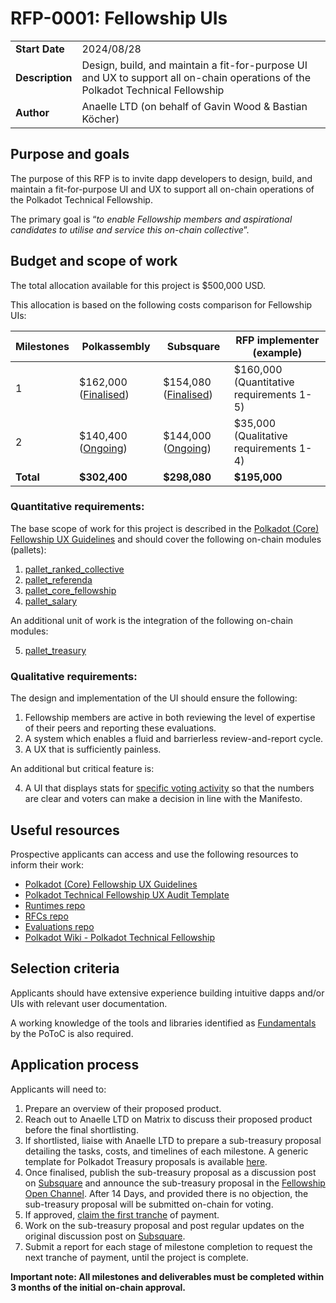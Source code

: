 # RFP-0001: Fellowship UIs

|                 |                                                                                                                                 |
| --------------- | ------------------------------------------------------------------------------------------------------------------------------- |
| **Start Date**  | 2024/08/28                                                                                                                      |
| **Description** | Design, build, and maintain a fit-for-purpose UI and UX to support all on-chain operations of the Polkadot Technical Fellowship |
| **Author**      | Anaelle LTD (on behalf of Gavin Wood & Bastian Köcher)                                                                          |


## Purpose and goals

The purpose of this RFP is to invite dapp developers to design, build, and maintain a fit-for-purpose UI and UX to support all on-chain operations of the Polkadot Technical Fellowship.

The primary goal is “*to enable Fellowship members and aspirational candidates to utilise and service this on-chain collective*”.



## Budget and scope of work

The total allocation available for this project is $500,000 USD.

This allocation is based on the following costs comparison for Fellowship UIs:

|Milestones |Polkassembly |Subsquare |RFP implementer (example)|
|-----------|-------------|----------|-------------------------|
|1          |$162,000 ([Finalised](https://docs.google.com/document/d/1lZGlBugwFcP_P5rfLpMyCFW49C_xqEkiFDA0zZETK3Y/edit#heading=h.dbbxpr5zj24u)) |$154,080 ([Finalised](https://polkadot.subsquare.io/referenda/631)) |$160,000 (Quantitative requirements 1-5) |
|2          |$140,400 ([Ongoing](https://docs.google.com/document/d/1cClkj64t-BC92MIV3-Fq696Ac5yUJHBnnJkBZR4tz70/edit#heading=h.bxakey85xitb)) |$144,000 ([Ongoing](https://polkadot.subsquare.io/referenda/1001)) |$35,000 (Qualitative requirements 1-4) |
|**Total**      |**$302,400** |**$298,080** |**$195,000** |

### Quantitative requirements:
The base scope of work for this project is described in the [Polkadot (Core) Fellowship UX Guidelines](https://hackmd.io/33pI3HvlSkycp-1dQjRLZA) and should cover the following on-chain modules (pallets):
1. [pallet_ranked_collective](https://docs.rs/pallet-ranked-collective/latest/pallet_ranked_collective/)
2. [pallet_referenda](https://docs.rs/pallet-referenda/latest/pallet_referenda/)
3. [pallet_core_fellowship](https://docs.rs/pallet-core-fellowship/latest/pallet_core_fellowship/)
4. [pallet_salary](https://docs.rs/pallet-salary/latest/pallet_salary/) 

An additional unit of work is the integration of the following on-chain modules:

5. [pallet_treasury](https://docs.rs/pallet-treasury/latest/pallet_treasury/)

### Qualitative requirements: 
The design and implementation of the UI should ensure the following:
1. Fellowship members are active in both reviewing the level of expertise of their peers and reporting these evaluations.
2. A system which enables a fluid and barrierless review-and-report cycle.
3. A UX that is sufficiently painless.

An additional but critical feature is:

4. A UI that displays stats for [specific voting activity](https://github.com/polkadot-fellows/Evidences/pull/40#discussion_r1668419965) so that the numbers are clear and voters can make a decision in line with the Manifesto.


## Useful resources
Prospective applicants can access and use the following resources to inform their work:
- [Polkadot (Core) Fellowship UX Guidelines](https://hackmd.io/33pI3HvlSkycp-1dQjRLZA)
- [Polkadot Technical Fellowship UX Audit Template](https://docs.google.com/document/d/1a6qe76yks2JKpjEjQY4WFxYApbAcaG4mJkEljoWn0hc/edit?usp=sharing)
- [Runtimes repo](https://github.com/polkadot-fellows/runtimes)
- [RFCs repo](https://github.com/polkadot-fellows/RFCs)
- [Evaluations repo](https://github.com/polkadot-fellows/Evaluations)
- [Polkadot Wiki - Polkadot Technical Fellowship](https://wiki.polkadot.network/docs/learn-polkadot-technical-fellowship)


## Selection criteria
Applicants should have extensive experience building intuitive dapps and/or UIs with relevant user documentation.

A working knowledge of the tools and libraries identified as [Fundamentals](https://github.com/polkadot-tooling-collective/collective/blob/master/mission_list.md) by the PoToC is also required.


## Application process
Applicants will need to:

1. Prepare an overview of their proposed product.
2. Reach out to Anaelle LTD on Matrix to discuss their proposed product before the final shortlisting.
3. If shortlisted, liaise with Anaelle LTD to prepare a sub-treasury proposal detailing the tasks, costs, and timelines of each milestone. A generic template for Polkadot Treasury proposals is available [here](https://docs.google.com/document/d/1SQ3We_vLahpuLDg1op0ebr3C2CPwneEh2RlQduHfRVY/edit#heading=h.e126djyh5msy). 
4. Once finalised, publish the sub-treasury proposal as a discussion post on [Subsquare](https://collectives.subsquare.io/discussions) and announce the sub-treasury proposal in the [Fellowship Open Channel](https://matrix.to/#/#fellowship-open-channel:parity.io). After 14 Days, and provided there is no objection, the sub-treasury proposal will be submitted on-chain for voting. 
5. If approved, [claim the first tranche](https://polkadot.js.org/apps/?rpc=wss%3A%2F%2Fsys.ibp.network%2Fcollectives-polkadot#/extrinsics/decode/0x410600000000) of payment. 
6. Work on the sub-treasury proposal and post regular updates on the original discussion post on [Subsquare](https://collectives.subsquare.io/discussions). 
7. Submit a report for each stage of milestone completion to request the next tranche of payment, until the project is complete.

**Important note: All milestones and deliverables must be completed within 3 months of the initial on-chain approval.**
